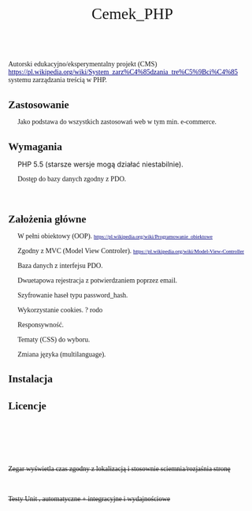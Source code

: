 <!DOCTYPE HTML PUBLIC "-//W3C//DTD HTML 4.0 Transitional//EN">
<HTML>
<HEAD>
	<META HTTP-EQUIV="CONTENT-TYPE" CONTENT="text/html; charset=windows-1250">
	<TITLE></TITLE>
	<META NAME="GENERATOR" CONTENT="OpenOffice 4.1.5  (Win32)">
	<META NAME="AUTHOR" CONTENT="Edikowy ">
	<META NAME="CREATED" CONTENT="20191222;19131084">
	<META NAME="CHANGED" CONTENT="20200111;19460700">
	<STYLE TYPE="text/css">
	<!--
		@page { size: 21cm 29.7cm; margin: 2cm }
		P { margin-bottom: 0.21cm }
		H1 { margin-bottom: 0.21cm; page-break-after: avoid }
		H1.western { font-family: "Arial", sans-serif; font-size: 16pt; font-weight: bold }
		H1.cjk { font-family: "Microsoft YaHei"; font-size: 16pt; font-weight: bold }
		H1.ctl { font-family: "Mangal"; font-size: 16pt; font-weight: bold }
		P.wcięcie-pierwszego-wiersza { text-indent: 0.5cm }
		A:link { color: #000080; so-language: zxx; text-decoration: underline }
	-->
	</STYLE>
</HEAD>
<BODY LANG="pl-PL" LINK="#000080" VLINK="#800000" DIR="LTR">
<P ALIGN=CENTER STYLE="margin-bottom: 0cm; text-decoration: none"><FONT FACE="Palatino Linotype, serif"><FONT SIZE=6>Cemek_PHP</FONT></FONT></P>
<P STYLE="margin-bottom: 0cm"><BR>
</P>
<P STYLE="margin-bottom: 0cm"><BR>
</P>
<P STYLE="margin-bottom: 0cm"><FONT FACE="CMU Typewriter Text, monospace"><FONT FACE="Palatino Linotype, serif">Autorski
edukacyjno/eksperymentalny projekt (CMS)
</FONT><A HREF="https://pl.wikipedia.org/wiki/System_zarządzania_treścią"><FONT FACE="Palatino Linotype, serif">https://pl.wikipedia.org/wiki/System_zarz%C4%85dzania_tre%C5%9Bci%C4%85</FONT></A><FONT FACE="Palatino Linotype, serif">
 systemu zarządzania treścią w PHP.</FONT></FONT></P>
<H1 CLASS="western"><FONT FACE="Palatino Linotype, serif">Zastosowanie</FONT></H1>
<P CLASS="wcięcie-pierwszego-wiersza"><FONT FACE="Palatino Linotype, serif">Jako
podstawa do wszystkich zastosowań web w tym min. e-commerce.</FONT></P>
<H1 CLASS="western"><FONT FACE="Palatino Linotype, serif">Wymagania</FONT></H1>
<P CLASS="wcięcie-pierwszego-wiersza">PHP 5.5 (starsze wersje mogą
działać niestabilnie).</P>
<P CLASS="wcięcie-pierwszego-wiersza"><FONT FACE="Palatino Linotype, serif">Dostęp
do bazy danych zgodny z PDO.</FONT></P>
<P STYLE="margin-bottom: 0cm"><BR>
</P>
<H1 CLASS="western"><FONT FACE="Palatino Linotype, serif">Założenia
główne </FONT>
</H1>
<P CLASS="wcięcie-pierwszego-wiersza"><FONT FACE="Palatino Linotype, serif">W
pełni obiektowy (OOP).
</FONT><A HREF="https://pl.wikipedia.org/wiki/Programowanie_obiektowe"><FONT FACE="Palatino Linotype, serif"><FONT SIZE=1 STYLE="font-size: 8pt">https://pl.wikipedia.org/wiki/Programowanie_obiektowe</FONT></FONT></A><FONT FACE="Palatino Linotype, serif"><FONT SIZE=1 STYLE="font-size: 8pt">
</FONT></FONT>
</P>
<P CLASS="wcięcie-pierwszego-wiersza"><FONT FACE="Palatino Linotype, serif">Zgodny
z MVC (Model View Controler).
</FONT><A HREF="https://pl.wikipedia.org/wiki/Model-View-Controller"><FONT FACE="Palatino Linotype, serif"><FONT SIZE=1 STYLE="font-size: 8pt">https://pl.wikipedia.org/wiki/Model-View-Controller</FONT></FONT></A><FONT FACE="Palatino Linotype, serif"><FONT SIZE=1 STYLE="font-size: 8pt">
 </FONT></FONT>
</P>
<P CLASS="wcięcie-pierwszego-wiersza"><FONT FACE="Palatino Linotype, serif">Baza
danych z interfejsu PDO.</FONT></P>
<P CLASS="wcięcie-pierwszego-wiersza"><FONT FACE="Palatino Linotype, serif">Dwuetapowa
rejestracja z potwierdzaniem poprzez email.</FONT></P>
<P CLASS="wcięcie-pierwszego-wiersza"><FONT FACE="Palatino Linotype, serif">Szyfrowanie
haseł typu password_hash.</FONT></P>
<P CLASS="wcięcie-pierwszego-wiersza"><FONT FACE="Palatino Linotype, serif">Wykorzystanie
cookies. ? rodo</FONT></P>
<P CLASS="wcięcie-pierwszego-wiersza"><FONT FACE="Palatino Linotype, serif">Responsywność.</FONT></P>
<P CLASS="wcięcie-pierwszego-wiersza"><FONT FACE="Palatino Linotype, serif">Tematy
(CSS) do wyboru.</FONT></P>
<P CLASS="wcięcie-pierwszego-wiersza"><FONT FACE="Palatino Linotype, serif">Zmiana
języka (multilanguage).</FONT></P>
<H1 CLASS="western"><FONT FACE="Palatino Linotype, serif">Instalacja</FONT></H1>
<H1 CLASS="western"><FONT FACE="Palatino Linotype, serif">Licencje</FONT></H1>
<P STYLE="margin-bottom: 0cm"><FONT FACE="Palatino Linotype, serif">	</FONT></P>
<P STYLE="margin-bottom: 0cm"><FONT FACE="Palatino Linotype, serif">	</FONT></P>
<P STYLE="margin-bottom: 0cm"><FONT FACE="Palatino Linotype, serif">	</FONT></P>
<P STYLE="margin-bottom: 0cm"><BR>
</P>
<P STYLE="margin-bottom: 0cm"> 
</P>
<P STYLE="margin-bottom: 0cm"><BR>
</P>
<P STYLE="margin-bottom: 0cm"><BR>
</P>
<P STYLE="margin-bottom: 0cm; text-decoration: none"><STRIKE><FONT FACE="Palatino Linotype, serif">Zegar
wyświetla czas zgodny z lokalizacją i stosownie sciemnia/rozjaśnia
stronę</FONT></STRIKE></P>
<P STYLE="margin-bottom: 0cm; text-decoration: none"><BR>
</P>
<P STYLE="margin-bottom: 0cm; text-decoration: none"><STRIKE><FONT FACE="Palatino Linotype, serif">Testy
Unit , automatyczne + integracyjne i wydajnościowe</FONT></STRIKE></P>
<P STYLE="margin-bottom: 0cm"><BR>
</P>
<P STYLE="margin-bottom: 0cm"><BR>
</P>
<P STYLE="margin-bottom: 0cm"><BR>
</P>
</BODY>
</HTML>
